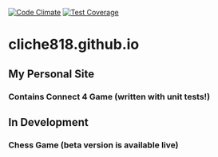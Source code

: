 [![Code Climate](https://codeclimate.com/github/cliche818/cliche818.github.io/badges/gpa.svg)](https://codeclimate.com/github/cliche818/cliche818.github.io)
[![Test Coverage](https://codeclimate.com/github/cliche818/cliche818.github.io/badges/coverage.svg)](https://codeclimate.com/github/cliche818/cliche818.github.io/coverage)

# cliche818.github.io

My Personal Site
----------------

### Contains Connect 4 Game (written with unit tests!)

In Development
--------------

### Chess Game (beta version is available live) 
